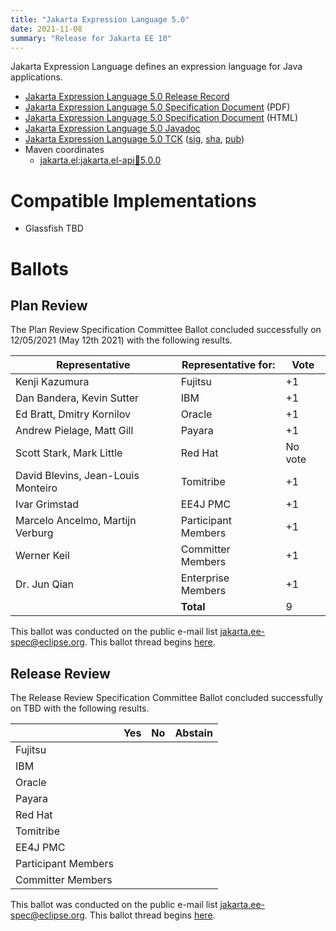 ```yaml
---
title: "Jakarta Expression Language 5.0"
date: 2021-11-08
summary: "Release for Jakarta EE 10"
---
```

Jakarta Expression Language defines an expression language for Java applications.

* [Jakarta Expression Language 5.0 Release Record](https://projects.eclipse.org/projects/ee4j.el/releases/5.0.0)
* [Jakarta Expression Language 5.0 Specification Document](./jakarta-expression-language-spec-5.0.pdf) (PDF)
* [Jakarta Expression Language 5.0 Specification Document](./jakarta-expression-language-spec-5.0.html) (HTML)
* [Jakarta Expression Language 5.0 Javadoc](./apidocs)
* [Jakarta Expression Language 5.0 TCK](https://download.eclipse.org/jakartaee/expression-language/5.0/jakarta-expression-language-tck-5.0.0.zip)  ([sig](https://download.eclipse.org/jakartaee/expression-language/5.0/jakarta-expression-language-tck-5.0.0.zip.sig),  [sha](https://download.eclipse.org/jakartaee/expression-language/5.0/jakarta-expression-language-tck-5.0.0.zip.sha256),  [pub](https://raw.githubusercontent.com/jakartaee/specification-committee/master/jakartaee-spec-committee.pub))
* Maven coordinates
  * [jakarta.el:jakarta.el-api:jar:5.0.0](https://repo1.maven.org/maven2/jakarta/el/jakarta.el-api/5.0.0/)

# Compatible Implementations
* Glassfish TBD

# Ballots

## Plan Review

The Plan Review Specification Committee Ballot concluded successfully on 12/05/2021 (May 12th 2021) with the following results.

| Representative                     | Representative for: |  Vote   |
|------------------------------------|---------------------|---------|
| Kenji Kazumura                     | Fujitsu             | +1      |
| Dan Bandera, Kevin Sutter          | IBM                 | +1      |
| Ed Bratt, Dmitry Kornilov          | Oracle              | +1      |
| Andrew Pielage, Matt Gill          | Payara              | +1      |
| Scott Stark, Mark Little           | Red Hat             | No vote |
| David Blevins, Jean-Louis Monteiro | Tomitribe           | +1      |
| Ivar Grimstad                      | EE4J PMC            | +1      |
| Marcelo Ancelmo, Martijn Verburg   | Participant Members | +1      |
| Werner Keil                        | Committer Members   | +1      |
| Dr. Jun Qian                       | Enterprise Members  | +1      |
|                                    | **Total**           | 9       |

 This ballot was conducted on the public e-mail list [jakarta.ee-spec@eclipse.org](https://www.eclipse.org/lists/jakarta.ee-spec/). This ballot thread begins [here](https://www.eclipse.org/lists/jakarta.ee-spec/msg01622.html).
 
## Release Review

The Release Review Specification Committee Ballot concluded successfully on TBD with the following results.

|                       |  Yes    | No      | Abstain  |
|-----------------------|---------|---------|----------|
|Fujitsu                |         |         |          |
|IBM                    |         |         |          |
|Oracle                 |         |         |          |
|Payara                 |         |         |          |
|Red Hat                |         |         |          |
|Tomitribe              |         |         |          |
|EE4J PMC               |         |         |          |
|Participant Members    |         |         |          |
|Committer Members      |         |         |          |

 This ballot was conducted on the public e-mail list [jakarta.ee-spec@eclipse.org](https://www.eclipse.org/lists/jakarta.ee-spec/). This ballot thread begins [here](TBD).
